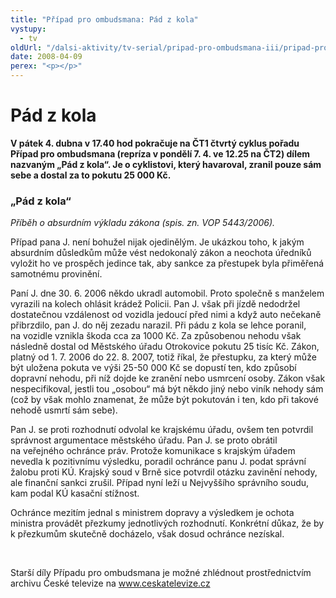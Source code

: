 ```yaml
---
title: "Případ pro ombudsmana: Pád z kola"
vystupy:
  - tv
oldUrl: "/dalsi-aktivity/tv-serial/pripad-pro-ombudsmana-iii/pripad-pro-ombudsmana-pad-z-kola/"
date: 2008-04-09
perex: "<p></p>"
---
```


<!-- imported from the old website -->

<h1 class="Nadpis1">Pád z kola</h1><p class="Normln-web"><span style="FONT-WEIGHT: bold">V</span><span style="FONT-WEIGHT: bold"> pátek </span><span style="FONT-WEIGHT: bold">4</span><span style="FONT-WEIGHT: bold">. </span><span style="FONT-WEIGHT: bold">dubna</span><span style="FONT-WEIGHT: bold"> v 17.40 hod</span><span style="FONT-WEIGHT: bold"> </span><span style="FONT-WEIGHT: bold">pokračuje na ČT1 </span><span style="FONT-WEIGHT: bold">čtvrtý</span><span style="FONT-WEIGHT: bold"> cy</span><span style="FONT-WEIGHT: bold">kl</span><span style="FONT-WEIGHT: bold">u</span><span style="FONT-WEIGHT: bold">s</span><span style="FONT-WEIGHT: bold"> pořadu </span><span style="FONT-WEIGHT: bold">Případ pro ombudsmana</span><span style="FONT-WEIGHT: bold"> (repríza v pondělí </span><span style="FONT-WEIGHT: bold">7</span><span style="FONT-WEIGHT: bold">. </span><span style="FONT-WEIGHT: bold">4</span><span style="FONT-WEIGHT: bold">. ve 12.25 na ČT2)</span><span style="FONT-WEIGHT: bold"> dílem nazvaným „Pád z kola“. J</span><span style="FONT-WEIGHT: bold">e o </span><span style="FONT-WEIGHT: bold">cyklistovi, který havaroval, zranil pouze sám sebe a dostal za to pokutu 25 000 Kč</span><span style="FONT-WEIGHT: bold">. </span></p><h3 class="Nadpis2">„Pád z kola“</h3><p class="Normln-web"><span style="FONT-STYLE: italic">Příběh</span><span style="FONT-STYLE: italic"> o </span><span style="FONT-STYLE: italic">absurdním výkladu zákona</span><span style="FONT-STYLE: italic"> (spis. zn. VOP </span><span style="FONT-STYLE: italic">5443</span><span style="FONT-STYLE: italic">/200</span><span style="FONT-STYLE: italic">6</span><span style="FONT-STYLE: italic">). </span></p><p class="Normln-web">Případ pana J. není bohužel nijak ojedinělým. Je ukázkou toho, k jakým absurdním důsledkům může vést nedokonalý zákon a neochota úředníků vyložit ho ve prospěch jedince tak, aby sankce za přestupek byla přiměřená samotnému provinění.</p><p class="Normln-web">Paní J. dne 30. 6. 2006 někdo ukradl automobil. Proto společně s manželem vyrazili na kolech ohlásit krádež Policii. Pan J. však při jízdě nedodržel dostatečnou vzdálenost od vozidla jedoucí před nimi a když auto nečekaně přibrzdilo, pan J. do něj zezadu narazil. Při pádu z kola se lehce poranil, na vozidle vznikla škoda cca za 1000 Kč. Za způsobenou nehodu však následně dostal od Městského úřadu Otrokovice pokutu 25 tisíc Kč. Zákon, platný od 1. 7. 2006 do 22. 8. 2007, totiž říkal, že přestupku, za který může být uložena pokuta ve výši 25-50 000 Kč se dopustí ten, kdo způsobí dopravní nehodu, při níž dojde ke zranění nebo usmrcení osoby. Zákon však nespecifikoval, jestli tou „osobou“ má být někdo jiný nebo viník nehody sám (což by však mohlo znamenat, že může být pokutován i ten, kdo při takové nehodě usmrtí sám sebe).</p><p class="Normln-web">Pan J. se proti rozhodnutí odvolal ke krajskému úřadu, ovšem ten potvrdil správnost argumentace městského úřadu. Pan J. se proto obrátil na veřejného ochránce práv. Protože komunikace s krajským úřadem nevedla k pozitivnímu výsledku, poradil ochránce panu J. podat správní žalobu proti KÚ. Krajský soud v Brně sice potvrdil otázku zavinění nehody, ale finanční sankci zrušil. Případ nyní leží u Nejvyššího správního soudu, kam podal KÚ kasační stížnost.</p><p class="Normln-web">Ochránce mezitím jednal s ministrem dopravy a výsledkem je ochota ministra provádět přezkumy jednotlivých rozhodnutí. Konkrétní důkaz, že by k přezkumům skutečně docházelo, však dosud ochránce nezískal.</p><p class="Normln-web"> </p><p class="Normln">Starší díly Případu pro ombudsmana je možné zhlédnout prostřednictvím archivu České televize na <a href="../../TISKOVÉ%20ZPRÁVY%202008/www.ceskatelevize.cz">www.ceskatelevize.cz</a></p>
